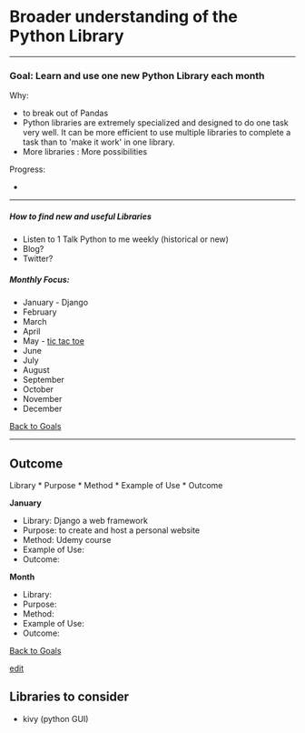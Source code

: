 # Broader understanding of the Python Library

----------

### Goal: Learn and use one new Python Library each month

Why:
 
* to break out of Pandas
* Python libraries are extremely specialized and designed to do one task very well.  It can be more efficient to use multiple libraries to complete a task than to 'make it work' in one library.
* More libraries : More possibilities  

Progress:

* 

----------

##### How to find new and useful Libraries 

*  Listen to 1 Talk Python to me weekly (historical or new)
* Blog?
* Twitter?

##### Monthly Focus:

* January - Django 
* February
* March
* April
* May - [tic tac toe](https://github.com/ContinuumIO/tic-tac-toe-challenge)
* June
* July
* August
* September
* October
* November
* December

[Back to Goals](https://ch3ck3rs.github.io/Goals)

---

## Outcome 

Library * Purpose * Method * Example of Use * Outcome



**January**

- Library: Django a web framework
- Purpose: to create and host a personal website
- Method: Udemy course
- Example of Use:
- Outcome: 


**Month**

- Library: 
- Purpose: 
- Method: 
- Example of Use:
- Outcome: 

[Back to Goals](https://ch3ck3rs.github.io/Goals)


[edit](https://github.com/ch3ck3rs/Goals/blob/gh-pages/2020Goals/Professional/Python-Library.md)

## Libraries to consider ##

- kivy (python GUI)

